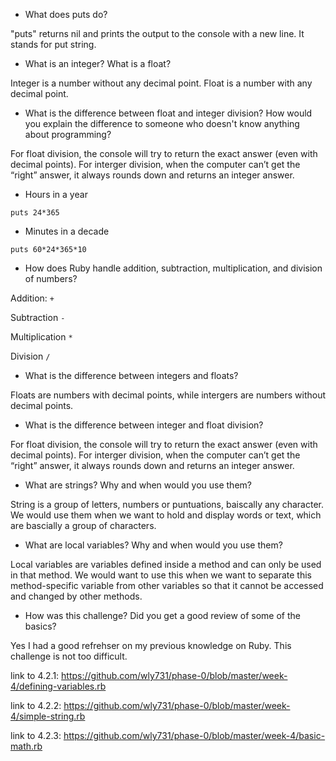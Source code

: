 * What does puts do?

"puts" returns nil and prints the output to the console with a new line. It stands for put string.

* What is an integer? What is a float?

Integer is a number without any decimal point. Float is a number with any decimal point.

* What is the difference between float and integer division? How would you explain the difference to someone who doesn't know anything about programming?

For float division, the console will try to return the exact answer (even with decimal points). For interger division, when the computer can’t get the “right” answer, it always rounds down and returns an integer answer.

* Hours in a year

``` puts 24*365 ```

* Minutes in a decade

``` puts 60*24*365*10 ```

* How does Ruby handle addition, subtraction, multiplication, and division of numbers?

Addition: ``` + ```

Subtraction ``` - ```

Multiplication ``` * ```

Division ``` / ```


* What is the difference between integers and floats?

Floats are numbers with decimal points, while intergers are numbers without decimal points.


* What is the difference between integer and float division?

For float division, the console will try to return the exact answer (even with decimal points). For interger division, when the computer can’t get the “right” answer, it always rounds down and returns an integer answer.

* What are strings? Why and when would you use them?

String is a group of letters, numbers or puntuations, baiscally any character. We would use them when we want to hold and display words or text, which are bascially a group of characters.

* What are local variables? Why and when would you use them?

Local variables are variables defined inside a method and can only be used in that method. We would want to use this when we want to separate this method-specific variable from other variables so that it cannot be accessed and changed by other methods.


* How was this challenge? Did you get a good review of some of the basics?

Yes I had a good refrehser on my previous knowledge on Ruby. This challenge is not too difficult.


link to 4.2.1: https://github.com/wly731/phase-0/blob/master/week-4/defining-variables.rb


link to 4.2.2: https://github.com/wly731/phase-0/blob/master/week-4/simple-string.rb


link to 4.2.3: https://github.com/wly731/phase-0/blob/master/week-4/basic-math.rb

